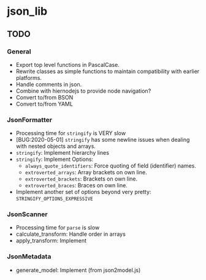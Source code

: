 
# json_lib


## TODO

### General

- Export top level functions in PascalCase.
- Rewrite classes as simple functions to maintain compatibility with earlier platforms.
- Handle comments in json.
- Combine with hiernodejs to provide node navigation?
- Convert to/from BSON
- Convert to/from YAML


### JsonFormatter

- Processing time for `stringify` is VERY slow
- [BUG:2020-05-01] `stringify` has some newline issues when dealing with nested objects and arrays.
- `stringify`: Implement hierarchy lines
- `stringify`: Implement Options:
	- `always_quote_identifiers`: Force quoting of field (identifier) names.
	- `extroverted_arrays`: Array brackets on own line.
	- `extroverted_brackets`: Brackets on own line.
	- `extroverted_braces`: Braces on own line.
- Implement another set of options beyond very pretty: `STRINGIFY_OPTIONS_EXPRESSIVE`


### JsonScanner

- Processing time for `parse` is slow
- calculate_transform: Handle order in arrays
- apply_transform: Implement


### JsonMetadata

- generate_model: Implement (from json2model.js)


